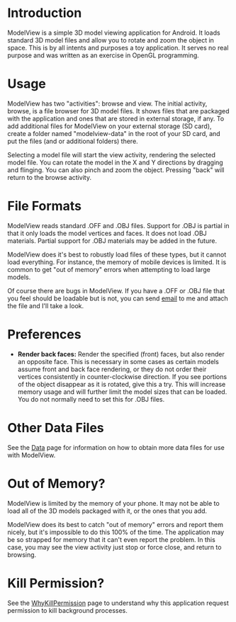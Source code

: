 # Introduction #

ModelView is a simple 3D model viewing application for Android. It loads standard 3D model files and allow you to rotate and zoom the object in space. This is by all intents and purposes a toy application. It serves no real purpose and was written as an exercise in OpenGL programming.

# Usage #

ModelView has two "activities": browse and view. The initial activity, browse, is a file browser for 3D model files. It shows files that are packaged with the application and ones that are stored in external storage, if any. To add additional files for ModelView on your external storage (SD card), create a folder named "modelview-data" in the root of your SD card, and put the files (and or additional folders) there.

Selecting a model file will start the view activity, rendering the selected model file. You can rotate the model in the X and Y directions by dragging and flinging. You can also pinch and zoom the object. Pressing "back" will return to the browse activity.

# File Formats #

ModelView reads standard .OFF and .OBJ files. Support for .OBJ is partial in that it only loads the model vertices and faces. It does not load .OBJ materials. Partial support for .OBJ materials may be added in the future.

ModelView does it's best to robustly load files of these types, but it cannot load everything. For instance, the memory of mobile devices is limited. It is common to get "out of memory" errors when attempting to load large models.

Of course there are bugs in ModelView. If you have a .OFF or .OBJ file that you feel should be loadable but is not, you can send [email](mailto:jeffrey.blattman@gmail.com) to me and attach the file and I'll take a look.

# Preferences #

  * **Render back faces:** Render the specified (front) faces, but also render an opposite face. This is necessary in some cases as certain models assume front and back face rendering, or they do not order their vertices consistently in counter-clockwise direction. If you see portions of the object disappear as it is rotated, give this a try. This will increase memory usage and will further limit the model sizes that can be loaded. You do not normally need to set this for .OBJ files.

# Other Data Files #

See the [Data](Data.md) page for information on how to obtain more data files for use with ModelView.

# Out of Memory? #

ModelView is limited by the memory of your phone. It may not be able to load all of the 3D models packaged with it, or the ones that you add.

ModelView does its best to catch "out of memory" errors and report them nicely, but it's impossible to do this 100% of the time. The application may be so strapped for memory that it can't even report the problem. In this case, you may see the view activity just stop or force close, and return to browsing.

# Kill Permission? #

See the [WhyKillPermission](WhyKillPermission.md) page to understand why this application request permission to kill background processes.
